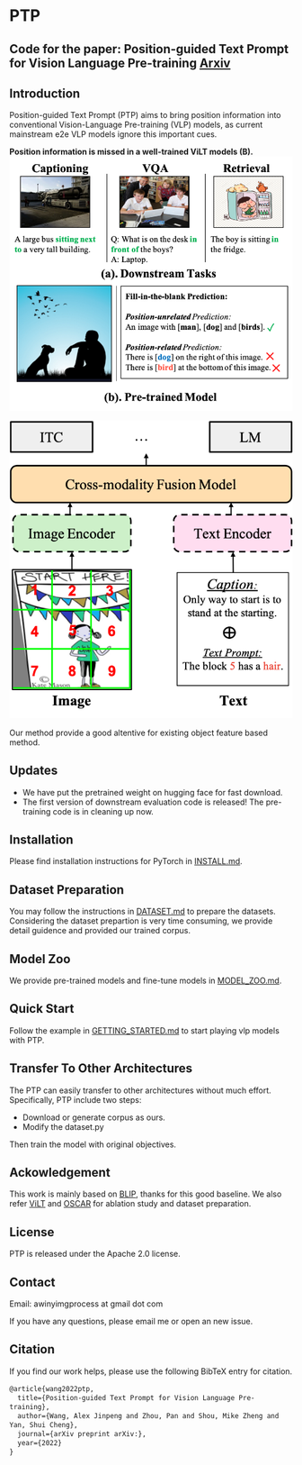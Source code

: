 # PTP

## Code for the paper: Position-guided Text Prompt for Vision Language Pre-training [Arxiv]()

## Introduction
Position-guided Text Prompt (PTP) aims to bring position information into conventional Vision-Language Pre-training (VLP) models, as current mainstream e2e VLP models ignore this important cues.

**Position information is missed in a well-trained ViLT models (B).**
![motivation](imgs/motivation.png)


![main_ppl](imgs/main_ppl-2.png)

Our method provide a good altentive for existing object feature based method.

## Updates

- We have put the pretrained weight on hugging face for fast download.
- The first version of downstream evaluation code is released! The pre-training code is in cleaning up now.



##  Installation

Please find installation instructions for PyTorch in [INSTALL.md](INSTALL.md).


## Dataset Preparation

You may follow the instructions in [DATASET.md](DATASET.md) to prepare the datasets.
Considering the dataset prepartion is very time consuming, we provide detail guidence and provided our trained corpus.


## Model Zoo
We provide pre-trained models and fine-tune models in [MODEL_ZOO.md](MODEL_ZOO.md).


## Quick Start

Follow the example in [GETTING_STARTED.md](GETTING_STARTED.md) to start playing vlp models with PTP.

## Transfer To Other Architectures

The PTP can easily transfer to other architectures without much effort. 
Specifically, PTP include two steps:

- Download or generate corpus as ours.
- Modify the dataset.py

Then train the model with original objectives.

## Ackowledgement
This work is mainly based on [BLIP](https://github.com/salesforce/BLIP), thanks for this good baseline. 
We also refer [ViLT](https://github.com/dandelin/ViLT) and [OSCAR](https://github.com/microsoft/Oscar) for ablation study and dataset preparation.

## License
PTP is released under the Apache 2.0 license.

## Contact

Email: awinyimgprocess at gmail dot com

If you have any questions, please email me or open an new issue.

## Citation
If you find our work helps, please use the following BibTeX entry for citation.

```
@article{wang2022ptp,
  title={Position-guided Text Prompt for Vision Language Pre-training},
  author={Wang, Alex Jinpeng and Zhou, Pan and Shou, Mike Zheng and Yan, Shui Cheng},
  journal={arXiv preprint arXiv:},
  year={2022}
}
```